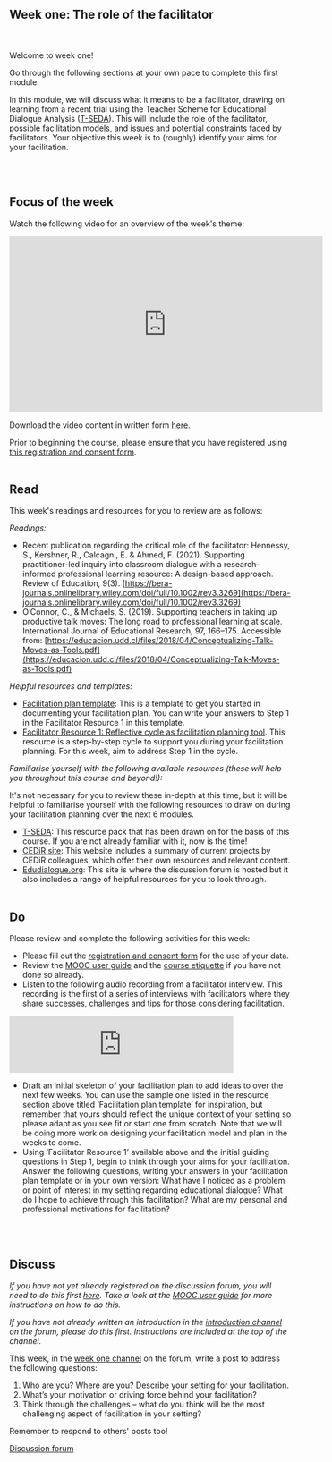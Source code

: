 ## Week one: The role of the facilitator
<br/><br/>
Welcome to week one!

Go through the following sections at your own pace to complete this first module. 

In this module, we will discuss what it means to be a facilitator, drawing on learning from a recent trial using the Teacher Scheme for Educational Dialogue Analysis ([T-SEDA](https://www.educ.cam.ac.uk/research/programmes/tseda/)). This will include the role of the facilitator, possible facilitation models, and issues and potential constraints faced by facilitators. Your objective this week is to (roughly) identify your aims for your facilitation.

<br/><br/>
## Focus of the week

Watch the following video for an overview of the week's theme:

<iframe width="560" height="315" src="https://www.youtube.com/embed/NJb545Dcfoo" title="YouTube video player" frameborder="0" allow="accelerometer; autoplay; clipboard-write; encrypted-media; gyroscope; picture-in-picture" allowfullscreen></iframe>

Download the video content in written form [here](https://mbrugha.github.io/course-in-a-box/img/Wk1_video_content.pdf).

Prior to beginning the course, please ensure that you have registered using [this registration and consent form](https://docs.google.com/forms/d/e/1FAIpQLSdVGqzG-GIDHSu8U08oDWFrMHdD8bd1ignlVQ5tUBtrw8dpPw/viewform?usp=sf_link).
<br/><br/>
## Read

This week's readings and resources for you to review are as follows:

*Readings:*

* Recent publication regarding the critical role of the facilitator: Hennessy, S., Kershner, R., Calcagni, E. & Ahmed, F. (2021). Supporting practitioner-led inquiry into classroom dialogue with a research-informed professional learning resource: A design-based approach. Review of Education, 9(3). [https://bera-journals.onlinelibrary.wiley.com/doi/full/10.1002/rev3.3269](https://bera-journals.onlinelibrary.wiley.com/doi/full/10.1002/rev3.3269)
* O’Connor, C., & Michaels, S. (2019). Supporting teachers in taking up productive talk moves: The long road to professional learning at scale. International Journal of Educational Research, 97, 166–175. Accessible from: [https://educacion.udd.cl/files/2018/04/Conceptualizing-Talk-Moves-as-Tools.pdf](https://educacion.udd.cl/files/2018/04/Conceptualizing-Talk-Moves-as-Tools.pdf)

*Helpful resources and templates:*

* [Facilitation plan template](https://mbrugha.github.io/course-in-a-box/img/Facilitation_plan_template.docx): This is a template to get you started in documenting your facilitation plan. You can write your answers to Step 1 in the Facilitator Resource 1 in this template.
* [Facilitator Resource 1: Reflective cycle as facilitation planning tool](https://mbrugha.github.io/course-in-a-box/img/Resource1.pdf). This resource is a step-by-step cycle to support you during your facilitation planning. For this week, aim to address Step 1 in the cycle.

*Familiarise yourself with the following available resources (these will help you throughout this course and beyond!):*

It's not necessary for you to review these in-depth at this time, but it will be helpful to familiarise yourself with the following resources to draw on during your facilitation planning over the next 6 modules.

* [T-SEDA](https://www.educ.cam.ac.uk/research/programmes/tseda/): This resource pack that has been drawn on for the basis of this course. If you are not already familiar with it, now is the time!
* [CEDiR site](https://www.educ.cam.ac.uk/research/groups/cedir/): This website includes a summary of current projects by CEDiR colleagues, which offer their own resources and relevant content.
* [Edudialogue.org](https://www.edudialogue.org/): This site is where the discussion forum is hosted but it also includes a range of helpful resources for you to look through.
<br/><br/>
## Do

Please review and complete the following activities for this week:

* Please fill out the [registration and consent form](https://docs.google.com/forms/d/e/1FAIpQLSdVGqzG-GIDHSu8U08oDWFrMHdD8bd1ignlVQ5tUBtrw8dpPw/viewform?usp=sf_link) for the use of your data.
* Review the [MOOC user guide](https://mbrugha.github.io/course-in-a-box/modules/introduction/MOOC-user-guide/) and the [course etiquette](https://mbrugha.github.io/course-in-a-box/modules/introduction/course-etiquette/) if you have not done so already.
* Listen to the following audio recording from a facilitator interview. This recording is the first of a series of interviews with facilitators where they share successes, challenges and tips for those considering facilitation.

<iframe src="https://anchor.fm/meaghan-brugha/embed/episodes/Educational-dialogue-Facilitator-interview-1-ertfu3/a-a4rs7vm" height="102px" width="400px" frameborder="0" scrolling="no"></iframe>

* Draft an initial skeleton of your facilitation plan to add ideas to over the next few weeks. You can use the sample one listed in the resource section above titled ‘Facilitation plan template’ for inspiration, but remember that yours should reflect the unique context of your setting so please adapt as you see fit or start one from scratch. Note that we will be doing more work on designing your facilitation model and plan in the weeks to come.
* Using ‘Facilitator Resource 1’ available above and the initial guiding questions in Step 1, begin to think through your aims for your facilitation. Answer the following questions, writing your answers in your facilitation plan template or in your own version:
  What have I noticed as a problem or point of interest in my setting regarding educational dialogue?
  What do I hope to achieve through this facilitation?
  What are my personal and professional motivations for facilitation?

<br/><br/>
## Discuss

*If you have not yet already registered on the discussion forum, you will need to do this first [here](https://www.edudialogue.org/forum/mooc-for-facilitators/). Take a look at the [MOOC user guide](https://mbrugha.github.io/course-in-a-box/modules/introduction/MOOC-user-guide/) for more instructions on how to do this.*

*If you have not already written an introduction in the [introduction channel](https://www.edudialogue.org/forum/mooc-for-facilitators/introductions-3/#post-263) on the forum, please do this first. Instructions are included at the top of the channel.*

This week, in the [week one channel](https://www.edudialogue.org/forum/mooc-for-facilitators/week-one-the-role-of-the-facilitator-3/) on the forum, write a post to address the following questions:

1. Who are you? Where are you? Describe your setting for your facilitation.
2. What’s your motivation or driving force behind your facilitation?
3. Think through the challenges – what do you think will be the most challenging aspect of facilitation in your setting?

Remember to respond to others' posts too!

<a class="btn btn-primary" href="https://www.edudialogue.org/forum/mooc-for-facilitators/"><i class="fa fa-home"></i> Discussion forum</a>
<br/><br/>
